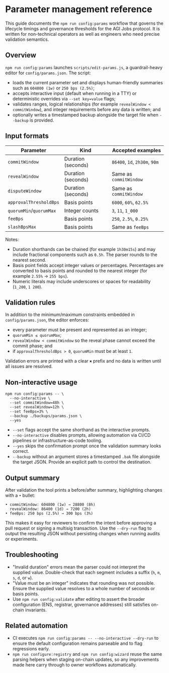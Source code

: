 # Parameter management reference

This guide documents the `npm run config:params` workflow that governs the
lifecycle timings and governance thresholds for the AGI Jobs protocol. It is
written for non-technical operators as well as engineers who need precise
validation semantics.

## Overview

`npm run config:params` launches `scripts/edit-params.js`, a guardrail-heavy
editor for `config/params.json`. The script:

- loads the current parameter set and displays human-friendly summaries such as
  `604800 (1w)` or `250 bps (2.5%)`;
- accepts interactive input (default when running in a TTY) or deterministic
  overrides via `--set key=value` flags;
- validates ranges, logical relationships (for example `revealWindow < commitWindow`),
  and integer requirements before any data is written; and
- optionally writes a timestamped backup alongside the target file when `--backup`
  is provided.

## Input formats

| Parameter               | Kind               | Accepted examples             |
| ----------------------- | ------------------ | ----------------------------- |
| `commitWindow`          | Duration (seconds) | `86400`, `1d`, `2h30m`, `90m` |
| `revealWindow`          | Duration (seconds) | Same as `commitWindow`        |
| `disputeWindow`         | Duration (seconds) | Same as `commitWindow`        |
| `approvalThresholdBps`  | Basis points       | `6000`, `60%`, `62.5%`        |
| `quorumMin`/`quorumMax` | Integer counts     | `3`, `11`, `1_000`            |
| `feeBps`                | Basis points       | `250`, `2.5%`, `0.25%`        |
| `slashBpsMax`           | Basis points       | Same as `feeBps`              |

Notes:

- Duration shorthands can be chained (for example `1h30m15s`) and may include
  fractional components such as `0.5h`. The parser rounds to the nearest second.
- Basis point fields accept integer values or percentages. Percentages are
  converted to basis points and rounded to the nearest integer (for example
  `2.55%` → `255 bps`).
- Numeric literals may include underscores or spaces for readability (`1_200`,
  `1 200`).

## Validation rules

In addition to the minimum/maximum constraints embedded in `config/params.json`,
the editor enforces:

- every parameter must be present and represented as an integer;
- `quorumMin ≤ quorumMax`;
- `revealWindow < commitWindow` so the reveal phase cannot exceed the commit
  phase; and
- if `approvalThresholdBps > 0`, `quorumMin` must be at least `1`.

Validation errors are printed with a clear `✖` prefix and no data is written
until all issues are resolved.

## Non-interactive usage

```
npm run config:params -- \
  --no-interactive \
  --set commitWindow=48h \
  --set revealWindow=12h \
  --set feeBps=3% \
  --backup ./backups/params.json \
  --yes
```

- `--set` flags accept the same shorthand as the interactive prompts.
- `--no-interactive` disables prompts, allowing automation via CI/CD pipelines or
  infrastructure-as-code tooling.
- `--yes` skips the confirmation prompt once the validation summary looks
  correct.
- `--backup` without an argument stores a timestamped `.bak` file alongside the
  target JSON. Provide an explicit path to control the destination.

## Output summary

After validation the tool prints a before/after summary, highlighting changes
with a `•` bullet:

```
• commitWindow: 604800 (1w) → 28800 (8h)
  revealWindow: 86400 (1d) → 7200 (2h)
• feeBps: 250 bps (2.5%) → 300 bps (3%)
```

This makes it easy for reviewers to confirm the intent before approving a pull
request or signing a multisig transaction. Use the `--dry-run` flag to output the
resulting JSON without persisting changes when running audits or experiments.

## Troubleshooting

- "Invalid duration" errors mean the parser could not interpret the supplied
  value. Double-check that each segment includes a suffix (`h`, `m`, `s`, `d`,
  or `w`).
- "Value must be an integer" indicates that rounding was not possible. Ensure
  the supplied value resolves to a whole number of seconds or basis points.
- Use `npm run config:validate` after editing to assert the broader configuration
  (ENS, registrar, governance addresses) still satisfies on-chain invariants.

## Related automation

- CI executes `npm run config:params -- --no-interactive --dry-run` to ensure the
  default configuration remains parseable and to flag regressions early.
- `npm run configure:registry` and `npm run config:wizard` reuse the same parsing
  helpers when staging on-chain updates, so any improvements made here carry
  through to owner workflows automatically.
